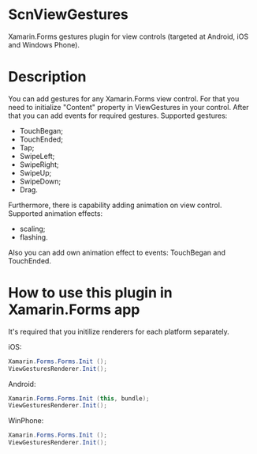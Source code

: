 ScnViewGestures
======================
Xamarin.Forms gestures plugin for view controls (targeted at Android, iOS and Windows Phone).

Description
===========================================
You can add gestures for any Xamarin.Forms view control. For that you need to initialize "Content" property in ViewGestures in your control. After that you can add events for required gestures.
Supported gestures:
- TouchBegan;
- TouchEnded;
- Tap;
- SwipeLeft;
- SwipeRight;
- SwipeUp;
- SwipeDown;
- Drag.

Furthermore, there is capability adding animation on view control.
Supported animation effects:
- scaling;
- flashing.

Also you can add own animation effect to events: TouchBegan and TouchEnded.

How to use this plugin in Xamarin.Forms app
===========================================

It's required that you initilize renderers for each platform separately.

iOS:
```cs
Xamarin.Forms.Forms.Init ();
ViewGesturesRenderer.Init();
```
Android:
```cs
Xamarin.Forms.Forms.Init (this, bundle);
ViewGesturesRenderer.Init();
```
WinPhone:
```cs
Xamarin.Forms.Forms.Init ();
ViewGesturesRenderer.Init();
```
